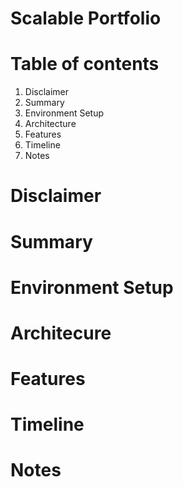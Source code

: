 # Scalable Portfolio

# Table of contents
1. Disclaimer
2. Summary
3. Environment Setup
4. Architecture
5. Features
6. Timeline
7. Notes

# Disclaimer

# Summary

# Environment Setup

# Architecure

# Features

# Timeline

# Notes